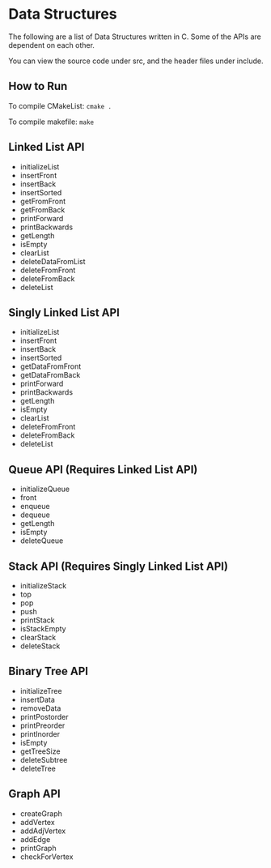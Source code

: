 # Data Structures

The following are a list of Data Structures written in C. Some of the APIs are dependent on each other.

You can view the source code under src, and the header files under include.

## How to Run

To compile CMakeList: `cmake .`

To compile makefile: `make`



## Linked List API
- initializeList
- insertFront
- insertBack
- insertSorted
- getFromFront
- getFromBack
- printForward
- printBackwards
- getLength
- isEmpty
- clearList
- deleteDataFromList
- deleteFromFront
- deleteFromBack
- deleteList

## Singly Linked List API
- initializeList
- insertFront
- insertBack
- insertSorted
- getDataFromFront
- getDataFromBack
- printForward
- printBackwards
- getLength
- isEmpty
- clearList
- deleteFromFront
- deleteFromBack
- deleteList

## Queue API (Requires Linked List API)
- initializeQueue
- front
- enqueue
- dequeue
- getLength
- isEmpty
- deleteQueue

## Stack API (Requires Singly Linked List API)
- initializeStack
- top
- pop
- push
- printStack
- isStackEmpty
- clearStack
- deleteStack

## Binary Tree API
- initializeTree
- insertData
- removeData
- printPostorder
- printPreorder
- printInorder
- isEmpty
- getTreeSize
- deleteSubtree
- deleteTree

## Graph API
- createGraph
- addVertex
- addAdjVertex
- addEdge
- printGraph
- checkForVertex

